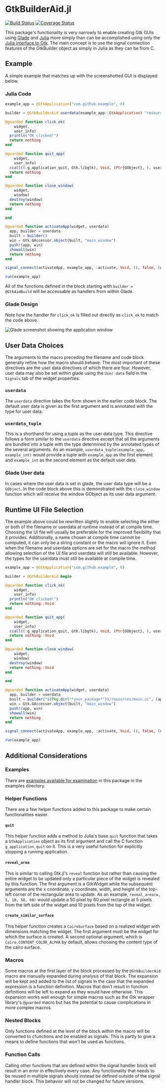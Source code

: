 # GtkBuilderAid.jl
[![Build Status](https://travis-ci.org/Matt5sean3/GtkBuilderAid.jl.svg?branch=master)](https://travis-ci.org/Matt5sean3/GtkBuilderAid.jl)
[![Coverage Status](https://coveralls.io/repos/github/Matt5sean3/GtkBuilderAid.jl/badge.svg?branch=master)](https://coveralls.io/github/Matt5sean3/GtkBuilderAid.jl?branch=master)

This package's functionality is very narrowly to enable creating Gtk GUIs using [Glade](https://glade.gnome.org/) and [Julia](http://julialang.org/) more simply than can be accomplished using only the [Julia interface to Gtk](https://github.com/JuliaLang/Gtk.jl). The main concept is to use the signal connection features of the GtkBuilder object as simply in Julia as they can be from C.

## Example

A simple example that matches up with the screenshotted GUI is displayed below.

### Julia Code

```julia
example_app = @GtkApplication("com.github.example", 0)

builder = @GtkBuilderAid userdata(example_app::GtkApplication) "resources/main.ui" begin

@guarded function click_ok(
    widget, 
    user_info)
  println("OK clicked!")
  return nothing
end

@guarded function quit_app(
    widget,
    user_info)
  ccall((:g_application_quit, Gtk.libgtk), Void, (Ptr{GObject}, ), user_info)
  return nothing
end

@guarded function close_window(
    widget,
    window)
  destroy(window)
  return nothing
end

end

@guarded function activateApp(widget, userdata)
  app, builder = userdata
  built = builder()
  win = Gtk.GAccessor.object(built, "main_window")
  push!(app, win)
  showall(win)
  return nothing
end

signal_connect(activateApp, example_app, :activate, Void, (), false, (example_app, builder))

run(example_app)
```

All of the functions defined in the block starting with `builder = @GtkAidBuild` will be accessable as handlers from within Glade.

### Glade Design

Note how the handler for `click_ok` is filled out directly as `click_ok` to match the code above.

![Glade screenshot showing the application window](doc/resources/glade_example.png)

## User Data Choices

The arguments to the macro preceding the filename and code block generally refine how the macro should behave. The most important of these directives are the user data directives of which there are four. However, user data may also be set within glade using the `User data` field in the `Signals` tab of the widget properties.

### `userdata`

The `userdata` directive takes the form shown in the earlier code block. The default user data is given as the first argument and is annotated with the type for user data.

### `userdata_tuple`

This is a shorthand for using a tuple as the user data type. This directive follows a form similar to the `userdata` directive except that all the arguments are bundled into a tuple with the type determined by the annotated types of the several arguments. As an example, `userdata_tuple(example_app, example_int)` would provide a tuple with `example_app` as the first element and `example_int` as the second element as the default user data.

### Glade User data

In cases where the user data is set in glade, the user data type will be a `GObject`. In the code block above this is demonstrated with the `close_window` function which will receive the window GObject as its user data argument.

## Runtime UI File Selection
The example above could be rewritten slightly to enable selecting the either or both of the filename or userdata at runtime instead of at compile time. Choosing the UI file will usually be preferable for the improved flexibility that it provides. Additionally, a name chosen at compile time cannot be computed, it can only be a string constant or the macro will ignore it. Even when the filename and userdata options are set for the macro the method allowing selection of the UI file and userdata will still be available. However, the types for the userdata must still be available at compile time.

```julia
example_app = @GtkApplication("com.github.example", 0)

builder = @GtkBuilderAid begin

@guarded function click_ok(
    widget,
    user_info)
  println("OK clicked!")
  return nothing::Void
end

@guarded function quit_app(
    widget,
    user_info)
  ccall((:g_application_quit, Gtk.libgtk), Void, (Ptr{GObject}, ), user_info)
  return nothing::Void
end

@guarded function close_window(
    widget,
    window)
  destroy(window)
  return nothing::Void
end

end

@guarded function activateApp(widget, userdata)
  app, builder = userdata
  built = builder("$(Pkg.dir("*your_package*"))/resources/main.ui", (app, ))
  win = Gtk.GAccessor.object(built, "main_window")
  push!(app, win)
  showall(win)
  return nothing
end

signal_connect(activateApp, example_app, :activate, Void, (), false, (example_app, builder))

run(example_app)
```

## Additional Considerations

### Examples

There are [examples available for examination](doc/README.md) in this package in the examples directory.

### Helper Functions

There are a few helper functions added to this package to make certain functionalities easier.

#### `quit`

This helper function adds a method to Julia's base `quit` function that takes a `GtkApplication` object as its first argument and call the C function `g_application_quit` on it. This is a very useful function for explicitly stopping a running application.

#### `reveal_area`

This is similar to calling Gtk.jl's `reveal` function but rather than causing the entire widget to be updated only a particular piece of the widget is revealed by this function. The first argument is a GtkWidget while the subsequent arguments are the x coordinate, y coordinate, width, and height of the top-left corner of the rectangular area to update. As an example, `reveal_area(w, 5, 10, 50, 60)` would update a 50 pixel by 60 pixel rectangle at 5 pixels from the left side of the widget and 10 pixels from the top of the widget.

#### `create_similar_surface`

This helper function creates a `CairoSurface` based on a realized widget with dimensions matching the widget. The first argument must be the widget for which the surface is created. A second optional argument, which is `Cairo.CONTENT_COLOR_ALPHA` by default, allows choosing the content type of the cairo surface.

### Macros

Some macros at the first layer of the block processed by the `@GtkBuilderAid` macro are manually expanded during analysis of that block. The expansion will be kept and added to the list of signals in the case that the expanded expression is a function definition. Macros that don't result in function definitions will be left to expand as they would have otherwise. This expansion works well enough for simple macros such as the Gtk wrapper library's `@guarded` macro but has the potential to cause complications in more complex macros.

### Nested Blocks

Only functions defined at the level of the block within the macro will be converted to cfunctions and be enabled as signals. This is partly to give a means to define functions that won't be used as functions.

### Function Calls

Calling other functions that are defined within the signal handler block will result in an error in effectively every case. Any functionality that needs to be reused in multiple signals should instead be defined outside of the signal handler block. This behavior will not be changed for future versions.

